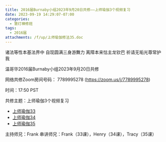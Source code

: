```yaml
---
title: 2016届Burnaby小组2023年9月20日共修——上师瑜伽3个视频复习
date: 2023-09-19 14:29:07-07:00
categories:
  - 慧灯禅修班
tags:
  - 2016届
attachments: /f/up/上师瑜伽修法35.doc
---
```

诸法等性本基法界中 自现圆满三身游舞力 离障本来怙主龙钦巴 祈请无垢光尊常护我

温哥华2016届Burnaby小组2023年9月20日共修

网络共修Zoom房间号码： 7789995278 (<https://zoom.us/j/7789995278>)

时间：17:50 PST

共修主题：上师瑜伽3个视频复习
* [上师瑜伽33](/f/up/上师瑜伽33-串讲稿-frank.pdf)
* [上师瑜伽34](/f/up/上師瑜伽34_henry.pptx)
* [上师瑜伽35](/f/up/上师瑜伽修法35.doc)


主持师兄：Frank
串讲师兄：Frank（33课），Henry（34课），Tracy（35课）

